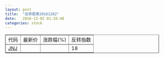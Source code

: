 ```yaml
---
layout: post
title:  "反转股票20161202"
date:   2016-12-02 01:16:40
categories: stock
---
```


<script type="text/javascript">
var stockList = []
stockList.push('gb_jnj');
</script>

<table border="1">
 <tr>
 <td>代码</td>
  <td>最新价</td>
  <td>涨跌幅(%)</td>
 <td>反转指数</td>
</tr>
  <tr id="jnj"><td><a href="http://stock.finance.sina.com.cn/usstock/quotes/JNJ.html" target="_blank">JNJ</a></td><td></td><td></td><td>18</td></tr>
</table>
